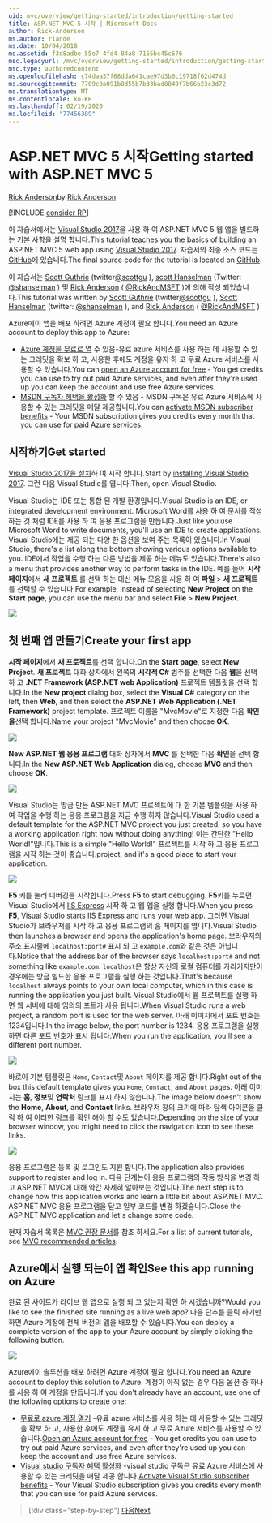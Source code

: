 ```yaml
---
uid: mvc/overview/getting-started/introduction/getting-started
title: ASP.NET MVC 5 시작 | Microsoft Docs
author: Rick-Anderson
ms.author: riande
ms.date: 10/04/2018
ms.assetid: f3d8adbe-55e7-4fd4-84a8-7155bc45c676
msc.legacyurl: /mvc/overview/getting-started/introduction/getting-started
msc.type: authoredcontent
ms.openlocfilehash: c74daa37f68dda641cae97d3b0c19718f62d474d
ms.sourcegitcommit: 7709c0a091b8d55b7b33bad8849f7b66b23c3d72
ms.translationtype: MT
ms.contentlocale: ko-KR
ms.lasthandoff: 02/19/2020
ms.locfileid: "77456389"
---
```

# <a name="getting-started-with-aspnet-mvc-5"></a><span data-ttu-id="bb66d-102">ASP.NET MVC 5 시작</span><span class="sxs-lookup"><span data-stu-id="bb66d-102">Getting started with ASP.NET MVC 5</span></span>

<span data-ttu-id="bb66d-103">[Rick Anderson](https://twitter.com/RickAndMSFT)</span><span class="sxs-lookup"><span data-stu-id="bb66d-103">by [Rick Anderson](https://twitter.com/RickAndMSFT)</span></span>

[!INCLUDE [consider RP](../../../../includes/razor.md)]

<span data-ttu-id="bb66d-104">이 자습서에서는 [Visual Studio 2017](https://visualstudio.microsoft.com/downloads/?utm_medium=microsoft&utm_source=docs.microsoft.com&utm_campaign=button+cta&utm_content=download+vs2017)을 사용 하 여 ASP.NET MVC 5 웹 앱을 빌드하는 기본 사항을 설명 합니다.</span><span class="sxs-lookup"><span data-stu-id="bb66d-104">This tutorial teaches you the basics of building an ASP.NET MVC 5 web app using [Visual Studio 2017](https://visualstudio.microsoft.com/downloads/?utm_medium=microsoft&utm_source=docs.microsoft.com&utm_campaign=button+cta&utm_content=download+vs2017).</span></span> <span data-ttu-id="bb66d-105">자습서의 최종 소스 코드는 [GitHub](https://github.com/aspnet/AspNetDocs/tree/master/aspnet/mvc/overview/getting-started/introduction/sample/MvcMovie/MvcMovie)에 있습니다.</span><span class="sxs-lookup"><span data-stu-id="bb66d-105">The final source code for the tutorial is located on [GitHub](https://github.com/aspnet/AspNetDocs/tree/master/aspnet/mvc/overview/getting-started/introduction/sample/MvcMovie/MvcMovie).</span></span>

<span data-ttu-id="bb66d-106">이 자습서는 [Scott Guthrie](https://weblogs.asp.net/scottgu/) (twitter[@scottgu](https://twitter.com/scottgu) ), [scott Hanselman](http://www.hanselman.com/blog/) (Twitter: [@shanselman](https://twitter.com/shanselman) ) 및 [Rick Anderson](https://twitter.com/RickAndMSFT) ( [@RickAndMSFT](https://twitter.com/#!/RickAndMSFT) )에 의해 작성 되었습니다.</span><span class="sxs-lookup"><span data-stu-id="bb66d-106">This tutorial was written by [Scott Guthrie](https://weblogs.asp.net/scottgu/) (twitter[@scottgu](https://twitter.com/scottgu) ), [Scott Hanselman](http://www.hanselman.com/blog/) (twitter: [@shanselman](https://twitter.com/shanselman) ), and [Rick Anderson](https://twitter.com/RickAndMSFT) ( [@RickAndMSFT](https://twitter.com/#!/RickAndMSFT) )</span></span>

<span data-ttu-id="bb66d-107">Azure에이 앱을 배포 하려면 Azure 계정이 필요 합니다.</span><span class="sxs-lookup"><span data-stu-id="bb66d-107">You need an Azure account to deploy this app to Azure:</span></span>

- <span data-ttu-id="bb66d-108">[Azure 계정을 무료로 열](https://azure.microsoft.com/pricing/free-trial/?WT.mc_id=A443DD604) 수 있음-유료 azure 서비스를 사용 하는 데 사용할 수 있는 크레딧을 확보 하 고, 사용한 후에도 계정을 유지 하 고 무료 Azure 서비스를 사용할 수 있습니다.</span><span class="sxs-lookup"><span data-stu-id="bb66d-108">You can [open an Azure account for free](https://azure.microsoft.com/pricing/free-trial/?WT.mc_id=A443DD604) - You get credits you can use to try out paid Azure services, and even after they're used up you can keep the account and use free Azure services.</span></span>
- <span data-ttu-id="bb66d-109">[MSDN 구독자 혜택을 활성화](https://azure.microsoft.com/pricing/member-offers/msdn-benefits-details/?WT.mc_id=A443DD604) 할 수 있음 - MSDN 구독은 유료 Azure 서비스에 사용할 수 있는 크레딧을 매달 제공합니다.</span><span class="sxs-lookup"><span data-stu-id="bb66d-109">You can [activate MSDN subscriber benefits](https://azure.microsoft.com/pricing/member-offers/msdn-benefits-details/?WT.mc_id=A443DD604) - Your MSDN subscription gives you credits every month that you can use for paid Azure services.</span></span>

## <a name="get-started"></a><span data-ttu-id="bb66d-110">시작하기</span><span class="sxs-lookup"><span data-stu-id="bb66d-110">Get started</span></span>

<span data-ttu-id="bb66d-111">[Visual Studio 2017을 설치](https://visualstudio.microsoft.com/downloads/?utm_medium=microsoft&utm_source=docs.microsoft.com&utm_campaign=button+cta&utm_content=download+vs2017)하 여 시작 합니다.</span><span class="sxs-lookup"><span data-stu-id="bb66d-111">Start by [installing Visual Studio 2017](https://visualstudio.microsoft.com/downloads/?utm_medium=microsoft&utm_source=docs.microsoft.com&utm_campaign=button+cta&utm_content=download+vs2017).</span></span> <span data-ttu-id="bb66d-112">그런 다음 Visual Studio를 엽니다.</span><span class="sxs-lookup"><span data-stu-id="bb66d-112">Then, open Visual Studio.</span></span>

<span data-ttu-id="bb66d-113">Visual Studio는 IDE 또는 통합 된 개발 환경입니다.</span><span class="sxs-lookup"><span data-stu-id="bb66d-113">Visual Studio is an IDE, or integrated development environment.</span></span> <span data-ttu-id="bb66d-114">Microsoft Word를 사용 하 여 문서를 작성 하는 것 처럼 IDE를 사용 하 여 응용 프로그램을 만듭니다.</span><span class="sxs-lookup"><span data-stu-id="bb66d-114">Just like you use Microsoft Word to write documents, you'll use an IDE to create applications.</span></span> <span data-ttu-id="bb66d-115">Visual Studio에는 제공 되는 다양 한 옵션을 보여 주는 목록이 있습니다.</span><span class="sxs-lookup"><span data-stu-id="bb66d-115">In Visual Studio, there's a list along the bottom showing various options available to you.</span></span> <span data-ttu-id="bb66d-116">IDE에서 작업을 수행 하는 다른 방법을 제공 하는 메뉴도 있습니다.</span><span class="sxs-lookup"><span data-stu-id="bb66d-116">There's also a menu that provides another way to perform tasks in the IDE.</span></span> <span data-ttu-id="bb66d-117">예를 들어 **시작 페이지**에서 **새 프로젝트** 를 선택 하는 대신 메뉴 모음을 사용 하 여 **파일** > **새 프로젝트**를 선택할 수 있습니다.</span><span class="sxs-lookup"><span data-stu-id="bb66d-117">For example, instead of selecting **New Project** on the **Start page**, you can use the menu bar and select **File** > **New Project**.</span></span>

![](getting-started/_static/image1.png)

## <a name="create-your-first-app"></a><span data-ttu-id="bb66d-118">첫 번째 앱 만들기</span><span class="sxs-lookup"><span data-stu-id="bb66d-118">Create your first app</span></span>

<span data-ttu-id="bb66d-119">**시작 페이지**에서 **새 프로젝트**를 선택 합니다.</span><span class="sxs-lookup"><span data-stu-id="bb66d-119">On the **Start page**, select **New Project**.</span></span> <span data-ttu-id="bb66d-120">**새 프로젝트** 대화 상자에서 왼쪽의 **시각적 C#**  범주를 선택한 다음 **웹**을 선택 하 고 **.NET Framework (ASP.NET web Application)** 프로젝트 템플릿을 선택 합니다.</span><span class="sxs-lookup"><span data-stu-id="bb66d-120">In the **New project** dialog box, select the **Visual C#** category on the left, then **Web**, and then select the **ASP.NET Web Application (.NET Framework)** project template.</span></span> <span data-ttu-id="bb66d-121">프로젝트 이름을 "MvcMovie"로 지정한 다음 **확인을**선택 합니다.</span><span class="sxs-lookup"><span data-stu-id="bb66d-121">Name your project "MvcMovie" and then choose **OK**.</span></span>

![](getting-started/_static/image2.png)

<span data-ttu-id="bb66d-122">**New ASP.NET 웹 응용 프로그램** 대화 상자에서 **MVC** 를 선택한 다음 **확인**을 선택 합니다.</span><span class="sxs-lookup"><span data-stu-id="bb66d-122">In the **New ASP.NET Web Application** dialog, choose **MVC** and then choose **OK**.</span></span>

![](getting-started/_static/image3.png)

<span data-ttu-id="bb66d-123">Visual Studio는 방금 만든 ASP.NET MVC 프로젝트에 대 한 기본 템플릿을 사용 하 여 작업을 수행 하는 응용 프로그램을 지금 수행 하지 않습니다.</span><span class="sxs-lookup"><span data-stu-id="bb66d-123">Visual Studio used a default template for the ASP.NET MVC project you just created, so you have a working application right now without doing anything!</span></span> <span data-ttu-id="bb66d-124">이는 간단한 "Hello World!"입니다.</span><span class="sxs-lookup"><span data-stu-id="bb66d-124">This is a simple "Hello World!"</span></span> <span data-ttu-id="bb66d-125">프로젝트를 시작 하 고 응용 프로그램을 시작 하는 것이 좋습니다.</span><span class="sxs-lookup"><span data-stu-id="bb66d-125">project, and it's a good place to start your application.</span></span>

![](getting-started/_static/image4.png)

<span data-ttu-id="bb66d-126">**F5** 키를 눌러 디버깅을 시작합니다.</span><span class="sxs-lookup"><span data-stu-id="bb66d-126">Press **F5** to start debugging.</span></span> <span data-ttu-id="bb66d-127">**F5**키를 누르면 Visual Studio에서 [IIS Express](/iis/extensions/introduction-to-iis-express/iis-express-overview) 시작 하 고 웹 앱을 실행 합니다.</span><span class="sxs-lookup"><span data-stu-id="bb66d-127">When you press **F5**, Visual Studio starts [IIS Express](/iis/extensions/introduction-to-iis-express/iis-express-overview) and runs your web app.</span></span> <span data-ttu-id="bb66d-128">그러면 Visual Studio가 브라우저를 시작 하 고 응용 프로그램의 홈 페이지를 엽니다.</span><span class="sxs-lookup"><span data-stu-id="bb66d-128">Visual Studio then launches a browser and opens the application's home page.</span></span> <span data-ttu-id="bb66d-129">브라우저의 주소 표시줄에 `localhost:port#` 표시 되 고 `example.com`와 같은 것은 아닙니다.</span><span class="sxs-lookup"><span data-stu-id="bb66d-129">Notice that the address bar of the browser says `localhost:port#` and not something like `example.com`.</span></span> <span data-ttu-id="bb66d-130">`localhost`은 항상 자신의 로컬 컴퓨터를 가리키지만이 경우에는 방금 빌드한 응용 프로그램을 실행 하는 것입니다.</span><span class="sxs-lookup"><span data-stu-id="bb66d-130">That's because `localhost` always points to your own local computer, which in this case is running the application you just built.</span></span> <span data-ttu-id="bb66d-131">Visual Studio에서 웹 프로젝트를 실행 하면 웹 서버에 대해 임의의 포트가 사용 됩니다.</span><span class="sxs-lookup"><span data-stu-id="bb66d-131">When Visual Studio runs a web project, a random port is used for the web server.</span></span> <span data-ttu-id="bb66d-132">아래 이미지에서 포트 번호는 1234입니다.</span><span class="sxs-lookup"><span data-stu-id="bb66d-132">In the image below, the port number is 1234.</span></span> <span data-ttu-id="bb66d-133">응용 프로그램을 실행 하면 다른 포트 번호가 표시 됩니다.</span><span class="sxs-lookup"><span data-stu-id="bb66d-133">When you run the application, you'll see a different port number.</span></span>

![](getting-started/_static/image5.png)

<span data-ttu-id="bb66d-134">바로이 기본 템플릿은 `Home`, `Contact`및 `About` 페이지를 제공 합니다.</span><span class="sxs-lookup"><span data-stu-id="bb66d-134">Right out of the box this default template gives you `Home`, `Contact`, and `About` pages.</span></span> <span data-ttu-id="bb66d-135">아래 이미지는 **홈**, **정보**및 **연락처** 링크를 표시 하지 않습니다.</span><span class="sxs-lookup"><span data-stu-id="bb66d-135">The image below doesn't show the **Home**, **About**, and **Contact** links.</span></span> <span data-ttu-id="bb66d-136">브라우저 창의 크기에 따라 탐색 아이콘을 클릭 하 여 이러한 링크를 확인 해야 할 수도 있습니다.</span><span class="sxs-lookup"><span data-stu-id="bb66d-136">Depending on the size of your browser window, you might need to click the navigation icon to see these links.</span></span>

![](getting-started/_static/image6.png)

<span data-ttu-id="bb66d-137">응용 프로그램은 등록 및 로그인도 지원 합니다.</span><span class="sxs-lookup"><span data-stu-id="bb66d-137">The application also provides support to register and log in.</span></span> <span data-ttu-id="bb66d-138">다음 단계는이 응용 프로그램의 작동 방식을 변경 하 고 ASP.NET MVC에 대해 약간 자세히 알아보는 것입니다.</span><span class="sxs-lookup"><span data-stu-id="bb66d-138">The next step is to change how this application works and learn a little bit about ASP.NET MVC.</span></span> <span data-ttu-id="bb66d-139">ASP.NET MVC 응용 프로그램을 닫고 일부 코드를 변경 하겠습니다.</span><span class="sxs-lookup"><span data-stu-id="bb66d-139">Close the ASP.NET MVC application and let's change some code.</span></span>

<span data-ttu-id="bb66d-140">현재 자습서 목록은 [MVC 권장 문서](../mvc-learning-sequence.md)를 참조 하세요.</span><span class="sxs-lookup"><span data-stu-id="bb66d-140">For a list of current tutorials, see [MVC recommended articles](../mvc-learning-sequence.md).</span></span>

## <a name="see-this-app-running-on-azure"></a><span data-ttu-id="bb66d-141">Azure에서 실행 되는이 앱 확인</span><span class="sxs-lookup"><span data-stu-id="bb66d-141">See this app running on Azure</span></span>

<span data-ttu-id="bb66d-142">완료 된 사이트가 라이브 웹 앱으로 실행 되 고 있는지 확인 하 시겠습니까?</span><span class="sxs-lookup"><span data-stu-id="bb66d-142">Would you like to see the finished site running as a live web app?</span></span> <span data-ttu-id="bb66d-143">다음 단추를 클릭 하기만 하면 Azure 계정에 전체 버전의 앱을 배포할 수 있습니다.</span><span class="sxs-lookup"><span data-stu-id="bb66d-143">You can deploy a complete version of the app to your Azure account by simply clicking the following button.</span></span>

[![](https://azuredeploy.net/deploybutton.png)](https://azuredeploy.net/?repository=https://github.com/aspnet/AspNetDocs/tree/master/aspnet/mvc/overview/getting-started/introduction/sample/MvcMovie&amp;WT.mc_id=deploy_azure_aspnet)

<span data-ttu-id="bb66d-144">Azure에이 솔루션을 배포 하려면 Azure 계정이 필요 합니다.</span><span class="sxs-lookup"><span data-stu-id="bb66d-144">You need an Azure account to deploy this solution to Azure.</span></span> <span data-ttu-id="bb66d-145">계정이 아직 없는 경우 다음 옵션 중 하나를 사용 하 여 계정을 만듭니다.</span><span class="sxs-lookup"><span data-stu-id="bb66d-145">If you don't already have an account, use one of the following options to create one:</span></span>

- <span data-ttu-id="bb66d-146">[무료로 azure 계정 열기](https://azure.microsoft.com/pricing/free-trial/?WT.mc_id=A443DD604) -유료 azure 서비스를 사용 하는 데 사용할 수 있는 크레딧을 확보 하 고, 사용한 후에도 계정을 유지 하 고 무료 Azure 서비스를 사용할 수 있습니다.</span><span class="sxs-lookup"><span data-stu-id="bb66d-146">[Open an Azure account for free](https://azure.microsoft.com/pricing/free-trial/?WT.mc_id=A443DD604) - You get credits you can use to try out paid Azure services, and even after they're used up you can keep the account and use free Azure services.</span></span>
- <span data-ttu-id="bb66d-147">[Visual studio 구독자 혜택 활성화](https://azure.microsoft.com/pricing/member-offers/credit-for-visual-studio-subscribers) -visual studio 구독은 유료 Azure 서비스에 사용할 수 있는 크레딧을 매달 제공 합니다.</span><span class="sxs-lookup"><span data-stu-id="bb66d-147">[Activate Visual Studio subscriber benefits](https://azure.microsoft.com/pricing/member-offers/credit-for-visual-studio-subscribers) - Your Visual Studio subscription gives you credits every month that you can use for paid Azure services.</span></span>

> [!div class="step-by-step"]
> [<span data-ttu-id="bb66d-148">다음</span><span class="sxs-lookup"><span data-stu-id="bb66d-148">Next</span></span>](adding-a-controller.md)
